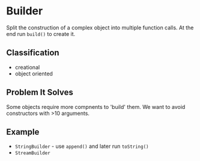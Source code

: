 # Builder

Split the construction of a complex object into multiple function calls.
At the end run `build()` to create it.

## Classification

-   creational
-   object oriented

## Problem It Solves

Some objects require more compnents to 'build' them. We want to avoid
constructors with >10 arguments.

## Example

-   `StringBuilder` - use `append()` and later run `toString()`
-   `StreamBuilder`
